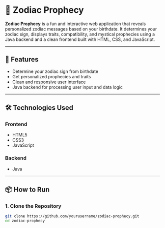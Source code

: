 # 🌌 Zodiac Prophecy

**Zodiac Prophecy** is a fun and interactive web application that reveals personalized zodiac messages based on your birthdate. It determines your zodiac sign, displays traits, compatibility, and mystical prophecies using a Java backend and a clean frontend built with HTML, CSS, and JavaScript.

---

## 🚀 Features
- Determine your zodiac sign from birthdate
- Get personalized prophecies and traits
- Clean and responsive user interface
- Java backend for processing user input and data logic

---

## 🛠️ Technologies Used
### Frontend
- HTML5  
- CSS3  
- JavaScript  

### Backend
- Java

---

## 📦 How to Run

### 1. Clone the Repository
```bash
git clone https://github.com/yourusername/zodiac-prophecy.git
cd zodiac-prophecy
